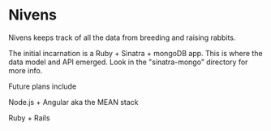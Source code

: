 Nivens
======

Nivens keeps track of all the data from breeding and raising rabbits.

The initial incarnation is a Ruby + Sinatra + mongoDB app.  This is where the data model and API emerged.  Look in the "sinatra-mongo" directory for more info.

Future plans include

Node.js + Angular aka the MEAN stack

Ruby + Rails

